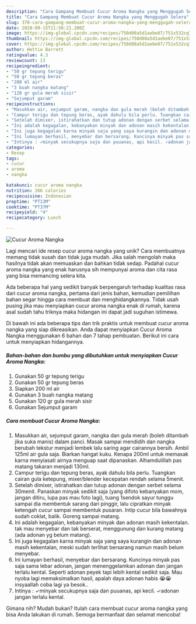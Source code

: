 ```yaml
---
description: "Cara Gampang Membuat Cucur Aroma Nangka yang Menggugah Selera"
title: "Cara Gampang Membuat Cucur Aroma Nangka yang Menggugah Selera"
slug: 370-cara-gampang-membuat-cucur-aroma-nangka-yang-menggugah-selera
date: 2020-09-15T21:58:21.200Z
image: https://img-global.cpcdn.com/recipes/750d08a5d1aebe07/751x532cq70/cucur-aroma-nangka-foto-resep-utama.jpg
thumbnail: https://img-global.cpcdn.com/recipes/750d08a5d1aebe07/751x532cq70/cucur-aroma-nangka-foto-resep-utama.jpg
cover: https://img-global.cpcdn.com/recipes/750d08a5d1aebe07/751x532cq70/cucur-aroma-nangka-foto-resep-utama.jpg
author: Hettie Barrett
ratingvalue: 4.3
reviewcount: 13
recipeingredient:
- "50 gr tepung terigu"
- "50 gr tepung beras"
- "200 ml air"
- "3 buah nangka matang"
- "120 gr gula merah sisir"
- "Sejumput garam"
recipeinstructions:
- "Masukkan air, sejumput garam, nangka dan gula merah (boleh ditambah jika suka manis) dalam panci. Masak sampai mendidih dan nangka berubah tekstur menjadi lembek lalu saring agar cairannya bersih. Ambil 125ml air gula saja. Biarkan hangat kuku. Kenapa 200ml untuk memasak karna menyiasati airnya menguap saat dipanaskan. Alhamdulillah pas matang takaran menjadi 130ml."
- "Campur terigu dan tepung beras, ayak dahulu bila perlu. Tuangkan cairan gula ketepung, mixer/blender kecepatan rendah selama 5menit."
- "Setelah dimixer, istirahatkan dan tutup adonan dengan serbet selama 30menit. Panaskan minyak sedikit saja (yang difoto kebanyakan mom, jangan ditiru, lupa pas mau foto lagi), tuang 1sendok sayur tunggu sampai dia membentuk sarang dari pinggir, lalu cipratkan minyak ketengah cucur sampai membentuk pusaran. Intip cucur bila bawahnya sudah coklat, balik. Goreng sampai matang."
- "Ini adalah kegagalan, kebanyakan minyak dan adonan masih kekentalan. tak mau menyebar dan tak berserat, menggunung dan kurang matang (ada adonan yg belum matang)."
- "Ini juga kegagalan karna minyak saja yang saya kurangin dan adonan masih kekentalan, meski sudah terlihat bersarang namun masih belum menyebar."
- "Ini lumayan berhasil, menyebar dan bersarang. Kuncinya minyak pas saja sama lebar adonan, jangan menenggelamkan adonan dan jangan terlalu kental. Seperti adonan peyek tapi lebih kental sedikit saja. Mau nyoba lagi memaksimalkan hasil, apalah daya adonan habis 😭😭 insyaallah coba lagi ya besok.."
- "Intinya : ✓minyak secukupnya saja dan puuanas, api kecil. ✓adonan jangan terlalu kental."
categories:
- Resep
tags:
- cucur
- aroma
- nangka

katakunci: cucur aroma nangka 
nutrition: 266 calories
recipecuisine: Indonesian
preptime: "PT13M"
cooktime: "PT37M"
recipeyield: "4"
recipecategory: Lunch

---
```



![Cucur Aroma Nangka](https://img-global.cpcdn.com/recipes/750d08a5d1aebe07/751x532cq70/cucur-aroma-nangka-foto-resep-utama.jpg)

Lagi mencari ide resep cucur aroma nangka yang unik? Cara membuatnya memang tidak susah dan tidak juga mudah. Jika salah mengolah maka hasilnya tidak akan memuaskan dan bahkan tidak sedap. Padahal cucur aroma nangka yang enak harusnya sih mempunyai aroma dan cita rasa yang bisa memancing selera kita.



Ada beberapa hal yang sedikit banyak berpengaruh terhadap kualitas rasa dari cucur aroma nangka, pertama dari jenis bahan, kemudian pemilihan bahan segar hingga cara membuat dan menghidangkannya. Tidak usah pusing jika mau menyiapkan cucur aroma nangka enak di rumah, karena asal sudah tahu triknya maka hidangan ini dapat jadi suguhan istimewa.


Di bawah ini ada beberapa tips dan trik praktis untuk membuat cucur aroma nangka yang siap dikreasikan. Anda dapat menyiapkan Cucur Aroma Nangka menggunakan 6 bahan dan 7 tahap pembuatan. Berikut ini cara untuk menyiapkan hidangannya.

<!--inarticleads1-->

##### Bahan-bahan dan bumbu yang dibutuhkan untuk menyiapkan Cucur Aroma Nangka:

1. Gunakan 50 gr tepung terigu
1. Gunakan 50 gr tepung beras
1. Siapkan 200 ml air
1. Gunakan 3 buah nangka matang
1. Gunakan 120 gr gula merah sisir
1. Gunakan Sejumput garam




<!--inarticleads2-->

##### Cara membuat Cucur Aroma Nangka:

1. Masukkan air, sejumput garam, nangka dan gula merah (boleh ditambah jika suka manis) dalam panci. Masak sampai mendidih dan nangka berubah tekstur menjadi lembek lalu saring agar cairannya bersih. Ambil 125ml air gula saja. Biarkan hangat kuku. Kenapa 200ml untuk memasak karna menyiasati airnya menguap saat dipanaskan. Alhamdulillah pas matang takaran menjadi 130ml.
1. Campur terigu dan tepung beras, ayak dahulu bila perlu. Tuangkan cairan gula ketepung, mixer/blender kecepatan rendah selama 5menit.
1. Setelah dimixer, istirahatkan dan tutup adonan dengan serbet selama 30menit. Panaskan minyak sedikit saja (yang difoto kebanyakan mom, jangan ditiru, lupa pas mau foto lagi), tuang 1sendok sayur tunggu sampai dia membentuk sarang dari pinggir, lalu cipratkan minyak ketengah cucur sampai membentuk pusaran. Intip cucur bila bawahnya sudah coklat, balik. Goreng sampai matang.
1. Ini adalah kegagalan, kebanyakan minyak dan adonan masih kekentalan. tak mau menyebar dan tak berserat, menggunung dan kurang matang (ada adonan yg belum matang).
1. Ini juga kegagalan karna minyak saja yang saya kurangin dan adonan masih kekentalan, meski sudah terlihat bersarang namun masih belum menyebar.
1. Ini lumayan berhasil, menyebar dan bersarang. Kuncinya minyak pas saja sama lebar adonan, jangan menenggelamkan adonan dan jangan terlalu kental. Seperti adonan peyek tapi lebih kental sedikit saja. Mau nyoba lagi memaksimalkan hasil, apalah daya adonan habis 😭😭 insyaallah coba lagi ya besok..
1. Intinya : ✓minyak secukupnya saja dan puuanas, api kecil. ✓adonan jangan terlalu kental.




Gimana nih? Mudah bukan? Itulah cara membuat cucur aroma nangka yang bisa Anda lakukan di rumah. Semoga bermanfaat dan selamat mencoba!
